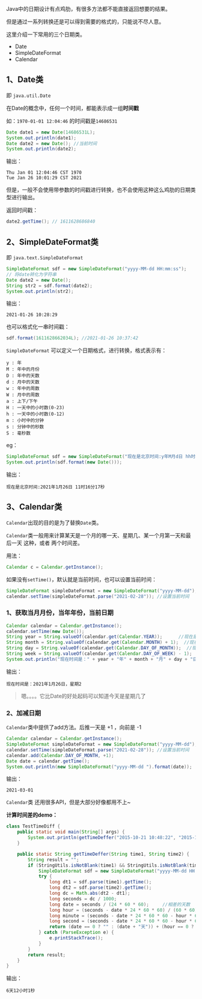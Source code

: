 Java中的日期设计有点鸡肋，有很多方法都不能直接返回想要的结果。

但是通过一系列转换还是可以得到需要的格式的，只能说不尽人意。

这里介绍一下常用的三个日期类。

- Date
- SimpleDateFormat
- Calendar



## 1、Date类

即 `java.util.Date`

在Date的概念中，任何一个时间，都能表示成一组**时间戳**

如：`1970-01-01 12:04:46` 的时间戳是`14686531`

```java
Date date1 = new Date(14686531L);
System.out.println(date1);
Date date2 = new Date(); //当前时间
System.out.println(date2);
```

输出：

```
Thu Jan 01 12:04:46 CST 1970
Tue Jan 26 10:01:29 CST 2021
```

但是，一般不会使用带参数的时间戳进行转换，也不会使用这种这么鸡肋的日期类型进行输出。

返回时间戳：

```java
date2.getTime(); // 1611628686840
```



## 2、SimpleDateFormat类

即 `java.text.SimpleDateFormat`

```java
SimpleDateFormat sdf = new SimpleDateFormat("yyyy-MM-dd HH:mm:ss");
// 将date转化为字符串
Date date2 = new Date();
String str2 = sdf.format(date2);
System.out.println(str2);
```

输出：

```
2021-01-26 10:28:29
```

也可以格式化一串时间戳：

```java
sdf.format(1611628662034L); //2021-01-26 10:37:42
```



`SimpleDateFormat` 可以定义一个日期格式，进行转换，格式表示有：

```
y : 年
M : 年中的月份
D : 年中的天数
d : 月中的天数
w : 年中的周数
W : 月中的周数
a : 上下/下午
H : 一天中的小时数(0-23)
h : 一天中的小时数(0-12)
m : 小时中的分钟
s : 分钟中的秒数
S : 毫秒数
```

eg：

```java
SimpleDateFormat sdf = new SimpleDateFormat("现在是北京时间:y年M月d日 hh时m分s秒");
System.out.println(sdf.format(new Date()));
```

输出：

```
现在是北京时间:2021年1月26日 11时16分17秒
```



## 3、Calendar类

 `Calendar`出现的目的是为了替换`Date`类。

`Calendar`类一般用来计算某天是一个月的哪一天、星期几、某一个月第一天和最后一天 这种，或者 两个时间差。

用法：

```java
Calendar c = Calendar.getInstance();
```

如果没有`setTime()`，默认就是当前时间，也可以设置当前时间：

```java
SimpleDateFormat simpleDateFormat = new SimpleDateFormat("yyyy-MM-dd");
calendar.setTime(simpleDateFormat.parse("2021-02-28")); //设置当前时间
```



### 1、获取当月月份，当年年份，当前日期

```java
Calendar calendar = Calendar.getInstance();
calendar.setTime(new Date());
String year = String.valueOf(calendar.get(Calendar.YEAR));      //现在是哪一年
String month = String.valueOf(calendar.get(Calendar.MONTH) + 1);  //现在是几月份 ，月份从 0 开始
String day = String.valueOf(calendar.get(Calendar.DAY_OF_MONTH));  //现在是月份的第几天
String week = String.valueOf(calendar.get(Calendar.DAY_OF_WEEK) - 1);  //现在是星期几 ，星期从 0 开始
System.out.println("现在时间是：" + year + "年" + month + "月" + day + "日，星期" + week);
```

输出：

```
现在时间是：2021年1月26日，星期2
```

> 嗯。。。。它比Date的好处起码可以知道今天是星期几了

### 2、加减日期

`Calendar`类中提供了add方法。后推一天是 +1 ，向前是 -1

```java
Calendar calendar = Calendar.getInstance();
SimpleDateFormat simpleDateFormat = new SimpleDateFormat("yyyy-MM-dd");
calendar.setTime(simpleDateFormat.parse("2021-02-28")); //设置当前时间
calendar.add(Calendar.DAY_OF_MONTH, +1);
Date date = calendar.getTime();
System.out.println(new SimpleDateFormat("yyyy-MM-dd ").format(date));
```

输出：

```
2021-03-01 
```



`Calendar`类 还用很多API，但是大部分好像都用不上~





**计算时间差的demo：**

```java
class TestTimeDiff {
    public static void main(String[] args) {
        System.out.println(getTimeDeffer("2015-10-21 10:48:22", "2015-10-27 22:48:23"));
    }

    public static String getTimeDeffer(String time1, String time2) {
        String result = "";
        if (StringUtils.isNotBlank(time1) && StringUtils.isNotBlank(time2)) {
            SimpleDateFormat sdf = new SimpleDateFormat("yyyy-MM-dd HH:mm:ss");
            try {
                long dt1 = sdf.parse(time1).getTime();
                long dt2 = sdf.parse(time2).getTime();
                long dc = Math.abs(dt2 - dt1);
                long seconds = dc / 1000;
                long date = seconds / (24 * 60 * 60);     //相差的天数
                long hour = (seconds - date * 24 * 60 * 60) / (60 * 60);//相差的小时数
                long minute = (seconds - date * 24 * 60 * 60 - hour * 60 * 60) / (60);//相差的分钟数
                long second = (seconds - date * 24 * 60 * 60 - hour * 60 * 60 - minute * 60);//相差的秒数
                return (date == 0 ? "" : (date + "天")) + (hour == 0 ? "" : (hour + "小时")) + (minute == 0 ? "" : (minute + "分")) + (second == 0 ? "" : (second + "秒"));
            } catch (ParseException e) {
                e.printStackTrace();
            }
        }
        return result;
    }
}
```

输出：

```
6天12小时1秒
```

